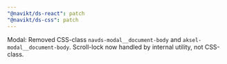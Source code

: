 ```yaml
---
"@navikt/ds-react": patch
"@navikt/ds-css": patch
---
```


Modal: Removed CSS-class `navds-modal__document-body` and `aksel-modal__document-body`. Scroll-lock now handled by internal utility, not CSS-class.
